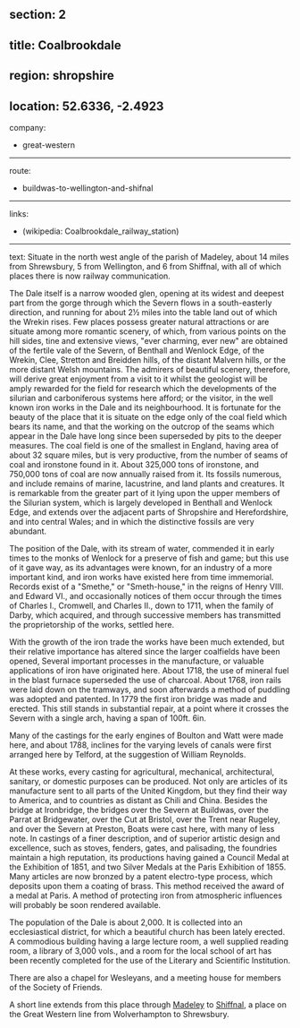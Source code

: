 section: 2
----
title: Coalbrookdale
----
region: shropshire
----
location: 52.6336, -2.4923
----
company:
- great-western
----
route:
- buildwas-to-wellington-and-shifnal
----
links:
- (wikipedia: Coalbrookdale_railway_station)
----
text: Situate in the north west angle of the parish of Madeley, about 14 miles from Shrewsbury, 5 from Wellington, and 6 from Shiffnal, with all of which places there is now railway communication.

The Dale itself is a narrow wooded glen, opening at its widest and deepest part from the gorge through which the Severn flows in a south-easterly direction, and running for about 2½ miles into the table land out of which the Wrekin rises. Few places possess greater natural attractions or are situate among more romantic scenery, of which, from various points on the hill sides, tine and extensive views, "ever charming, ever new" are obtained of the fertile vale of the Severn, of Benthall and Wenlock Edge, of the Wrekin, Clee, Stretton and Breidden hills, of the distant Malvern hills, or the more distant Welsh mountains. The admirers of beautiful scenery, therefore, will derive great enjoyment from a visit to it whilst the geologist will be amply rewarded for the field for research which the developments of the silurian and carboniferous systems here afford; or the visitor, in the well known iron works in the Dale and its neighbourhood. It is fortunate for the beauty of the place that it is situate on the edge only of the coal field which bears its name, and that the working on the outcrop of the seams which appear in the Dale have long since been superseded by pits to the deeper measures. The coal field is one of the smallest in England, having area of about 32 square miles, but is very productive, from the number of seams of coal and ironstone found in it. About 325,000 tons of ironstone, and 750,000 tons of coal are now annually raised from it. Its fossils numerous, and include remains of marine, lacustrine, and land plants and creatures. It is remarkable from the greater part of it lying upon the upper members of the Silurian system, which is largely developed in Benthall and Wenlock Edge, and extends over the adjacent parts of Shropshire and Herefordshire, and into central Wales; and in which the distinctive fossils are very abundant.

The position of the Dale, with its stream of water, commended it in early times to the monks of Wenlock for a preserve of fish and game; but this use of it gave way, as its advantages were known, for an industry of a more important kind, and iron works have existed here from time immemorial. Records exist of a "Smethe," or "Smeth-house," in the reigns of Henry VIII. and Edward VI., and occasionally notices of them occur through the times of Charles I., Cromwell, and Charles II., down to 1711, when the family of Darby, which acquired, and through successive members has transmitted the proprietorship of the works, settled here.

With the growth of the iron trade the works have been much extended, but their relative importance has altered since the larger coalfields have been opened, Several important processes in the manufacture, or valuable applications of iron have originated here. About 1718, the use of mineral fuel in the blast furnace superseded the use of charcoal. About 1768, iron rails were laid down on the tramways, and soon afterwards a method of puddling was adopted and patented. In 1779 the first iron bridge was made and erected. This still stands in substantial repair, at a point where it crosses the Severn with a single arch, having a span of 100ft. 6in.

Many of the castings for the early engines of Boulton and Watt were made here, and about 1788, inclines for the varying levels of canals were first arranged here by Telford, at the suggestion of William Reynolds.

At these works, every casting for agricultural, mechanical, architectural, sanitary, or domestic purposes can be produced. Not only are articles of its manufacture sent to all parts of the United Kingdom, but they find their way to America, and to countries as distant as Chili and China. Besides the bridge at Ironbridge, the bridges over the Severn at Buildwas, over the Parrat at Bridgewater, over the Cut at Bristol, over the Trent near Rugeley, and over the Severn at Preston, Boats were cast here, with many of less note. In castings of a finer description, and of superior artistic design and excellence, such as stoves, fenders, gates, and palisading, the foundries maintain a high reputation, its productions having gained a Council Medal at the Exhibition of 1851, and two Silver Medals at the Paris Exhibition of 1855. Many articles are now bronzed by a patent electro-type process, which deposits upon them a coating of brass. This method received the award of a medal at Paris. A method of protecting iron from atmospheric influences will probably be soon rendered available.

The population of the Dale is about 2,000. It is collected into an ecclesiastical district, for which a beautiful church has been lately erected. A commodious building having a large lecture room, a well supplied reading room, a library of 3,000 vols., and a room for the local school of art has been recently completed for the use of the Literary and Scientific Institution.

There are also a chapel for Wesleyans, and a meeting house for members of the Society of Friends.

A short line extends from this place through [Madeley](/stations/madeley) to [Shiffnal](/stations/shifnal), a place on the Great Western line from Wolverhampton to Shrewsbury.
